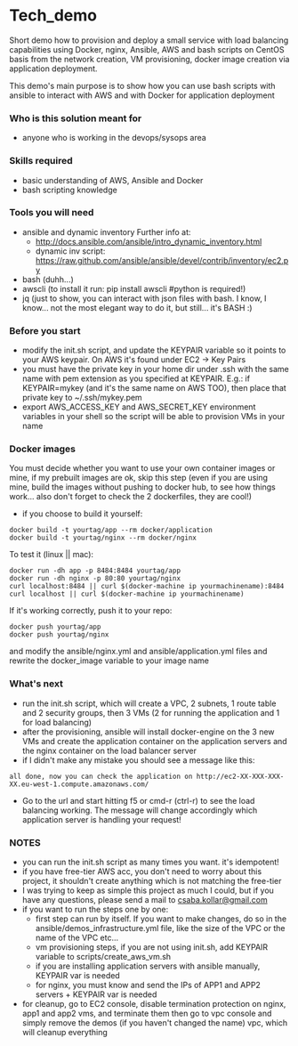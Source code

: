 # Tech_demo
Short demo how to provision and deploy a small service with load balancing capabilities using Docker, nginx, Ansible, AWS and bash scripts on CentOS basis
from the network creation, VM provisioning, docker image creation via application deployment.

This demo's main purpose is to show how you can use bash scripts with ansible to interact with AWS and with Docker for application deployment

### Who is this solution meant for ###
- anyone who is working in the devops/sysops area

### Skills required ###
- basic understanding of AWS, Ansible and Docker
- bash scripting knowledge

### Tools you will need ###
- ansible and dynamic inventory
  Further info at:
  * http://docs.ansible.com/ansible/intro_dynamic_inventory.html
  * dynamic inv script: https://raw.github.com/ansible/ansible/devel/contrib/inventory/ec2.py
- bash (duhh...)
- awscli (to install it run: pip install awscli #python is required!)
- jq (just to show, you can interact with json files with bash. I know, I know... not the most elegant way to do it, but still... it's BASH :)

### Before you start ###
- modify the init.sh script, and update the KEYPAIR variable so it points to your AWS keypair. On AWS it's found under EC2 -> Key Pairs
- you must have the private key in your home dir under .ssh with the same name with pem extension as you specified at KEYPAIR.
  E.g.: if KEYPAIR=mykey (and it's the same name on AWS TOO), then place that private key to ~/.ssh/mykey.pem
- export AWS_ACCESS_KEY and AWS_SECRET_KEY environment variables in your shell so the script will be able to provision VMs in your name

### Docker images ###
You must decide whether you want to use your own container images or mine, if my prebuilt images are ok, skip this step (even if you are using mine, build the images without pushing to docker hub, to see how things work... also don't forget to check the 2 dockerfiles, they are cool!)
- if you choose to build it yourself:
```
docker build -t yourtag/app --rm docker/application
docker build -t yourtag/nginx --rm docker/nginx
```
To test it (linux || mac):
```
docker run -dh app -p 8484:8484 yourtag/app
docker run -dh nginx -p 80:80 yourtag/nginx
curl localhost:8484 || curl $(docker-machine ip yourmachinename):8484
curl localhost || curl $(docker-machine ip yourmachinename)
```
If it's working correctly, push it to your repo:
```
docker push yourtag/app
docker push yourtag/nginx
```
and modify the ansible/nginx.yml and ansible/application.yml files and rewrite the docker_image variable to your image name

### What's next ###
- run the init.sh script, which will create a VPC, 2 subnets, 1 route table and 2 security groups, then 3 VMs (2 for running the application and 1 for load balancing)
- after the provisioning, ansible will install docker-engine on the 3 new VMs and create the application container on the application servers and the nginx container on the load balancer server
- if I didn't make any mistake you should see a message like this:
```
all done, now you can check the application on http://ec2-XX-XXX-XXX-XX.eu-west-1.compute.amazonaws.com/
```
- Go to the url and start hitting f5 or cmd-r (ctrl-r) to see the load balancing working. The message will change accordingly which application server is handling your request!

### NOTES ###
- you can run the init.sh script as many times you want. it's idempotent!
- if you have free-tier AWS acc, you don't need to worry about this project, it shouldn't create anything which is not matching the free-tier
- I was trying to keep as simple this project as much I could, but if you have any questions, please send a mail to csaba.kollar@gmail.com
- if you want to run the steps one by one:
  * first step can run by itself. If you want to make changes, do so in the ansible/demos_infrastructure.yml file, like the size of the VPC or the name of the VPC etc...
  * vm provisioning steps, if you are not using init.sh, add KEYPAIR variable to scripts/create_aws_vm.sh
  * if you are installing application servers with ansible manually, KEYPAIR var is needed
  * for nginx, you must know and send the IPs of APP1 and APP2 servers + KEYPAIR var is needed
- for cleanup, go to EC2 console, disable termination protection on nginx, app1 and app2 vms, and terminate them
  then go to vpc console and simply remove the demos (if you haven't changed the name) vpc, which will cleanup everything
